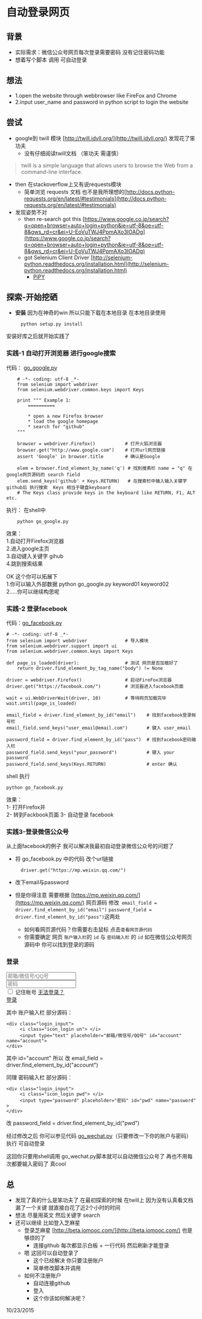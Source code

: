 # 自动登录网页 #

## 背景 ##

- 实际需求：微信公众号网页每次登录需要密码 没有记住密码功能
- 想着写个脚本 调用 可自动登录

## 想法 ##

- 1.open the website through webbrowser like FireFox and Chrome
- 2.input user_name and password in python script to login the website

## 尝试 ##

- google到 twill 模块 [http://twill.idyll.org/](http://twill.idyll.org/) 发现花了笨功夫 
	- 没有仔细阅读twill文档 （笨功夫 需谨慎）
> twill is a simple language that allows users to browse the Web from a command-line interface.

- then 在stackoverflow上又有说requests模块
	- 简单浏览 requests 文档 也不是我所理想的[http://docs.python-requests.org/en/latest/#testimonials](http://docs.python-requests.org/en/latest/#testimonials)
- 发现姿势不对
	- then re-search got this [https://www.google.co.jp/search?q=open+browser+auto+login+python&ie=utf-8&oe=utf-8&gws_rd=cr&ei=U-EoVuTWJ4PpmAXo3IOADg](https://www.google.co.jp/search?q=open+browser+auto+login+python&ie=utf-8&oe=utf-8&gws_rd=cr&ei=U-EoVuTWJ4PpmAXo3IOADg)
	- got Selenium Client Driver [http://selenium-python.readthedocs.org/installation.html](http://selenium-python.readthedocs.org/installation.html)
		- [PiPY](https://pypi.python.org/pypi/selenium)

## 探索-开始挖硒 ##

- **安装** 因为在神奇的win 所以只能下载在本地目录 在本地目录使用

		python setup.py install
安装好库之后就开始实践了

### **实践-1 自动打开浏览器 进行google搜索** ###

代码： [go_google.py](https://github.com/JeremiahZhang/OMOOC2py/blob/master/_src/om2py1w/1wd5autologin/go_google.py)

		# -*- coding: utf-8 _*-
		from selenium import webdriver
		from selenium.webdriver.common.keys import Keys

		print """ Example 1:
    		==========
    
    		* open a new Firefox browser
    		* load the google homepage
    		* search for "github"
		"""

		browser = webdriver.Firefox()  			# 打开火狐浏览器
		browser.get("http://www.google.com")	# 打开url网页链接
		assert 'Google' in browser.title		# 确认是Google

		elem = browser.find_element_by_name('q') # 找到搜素栏 name = "q" 在google网页源码的 search field 
		elem.send_keys('github' + Keys.RETURN)   # 在搜索栏中输入输入关键字github后 执行搜索  Keys 相当于键盘keyboard
		# The Keys class provide keys in the keyboard like RETURN, F1, ALT etc.
执行： 在shell中

		python go_google.py

效果：   
1.自动打开Firefox浏览器   
2.进入google主页   
3.自动键入关键字 gihub  
4.跳到搜索结果  

OK 这个你可以拓展下  
1.你可以输入外部数据  python go_google.py keyword01 keyword02  
2.....你可以继续构思呢


### 实践-2 登录facebook ###

代码：[go_facebook.py](https://github.com/JeremiahZhang/OMOOC2py/blob/master/_src/om2py1w/1wd5autologin/go_facebook.py)

    # -*- coding: utf-8 _*-
	from selenium import webdriver  			# 导入模块 
	from selenium.webdriver.support import ui
	from selenium.webdriver.common.keys import Keys

	def page_is_loaded(driver):					# 测试 网页是否加载好了
		return driver.find_element_by_tag_name("body") != None 

	driver = webdriver.Firefox()				# 启动FireFox浏览器
	driver.get("https://facebook.com/")			# 浏览器进入facebook页面

	wait = ui.WebDriverWait(driver, 10)			# 等待网页加载完毕
	wait.until(page_is_loaded)

	email_field = driver.find_element_by_id("email")  	# 找到facebook登录帐号栏
	email_field.send_keys("user_email@email.com") 		# 键入 user_email

	password_field = driver.find_element_by_id("pass")	# 找到facebook密码输入栏
	password_field.send_keys("your_password") 			# 键入 your password
	password_field.send_keys(Keys.RETURN)				# enter 确认
shell 执行

	python go_facebook.py
效果：  
1- 打开Firefox并   
2- 转到Fackbook页面 
3- 自动登录 facebook

### 实践3-登录微信公众号 ###

从上面facebook的例子 我可以解决我最初自动登录微信公众号的问题了

- 将 go_facebook.py 中的代码 改个url链接

		driver.get("https://mp.weixin.qq.com/")

- 改下email与password
- 但是你得注意 需要根据 [https://mp.weixin.qq.com/](https://mp.weixin.qq.com/) 网页源码 修改` email_field = driver.find_element_by_id("email")` `password_field = driver.find_element_by_id("pass")`这两处
	- 如何看网页源代码？你需要右击鼠标 点击`查看网页源代码`
	- 你需要确定 网页 `账户输入栏`的 `id` 与 `密码输入栏` 的 `id` 如在微信公众号网页源码中 你可以找到登录的源码

 <div class="login_frame">
                        <h3>登录</h3>
                        <div class="login_err_panel" style="display:none;" id="err"> </div>
                        <form class="login_form" id="loginForm">
                            <div class="login_input_panel" id="js_mainContent">
                                <div class="login_input">
                                    <i class="icon_login un"> </i>
                                    <input type="text" placeholder="邮箱/微信号/QQ号" id="account" name="account">
                                </div>
                                <div class="login_input">
                                    <i class="icon_login pwd"> </i>
                                    <input type="password" placeholder="密码" id="pwd" name="password" >
                                </div>
                            </div>
                            <div class="verifycode" style="display:none;" id="verifyDiv">
                                <span class="frm_input_box">
                                    <input class="frm_input" type="text" id="verify" name="verify" >
                                </span>
                                <img id="verifyImg" src="" />
                                <a href="javascript:;" id="verifyChange">换一张</a>
                            </div>
                            <div class="login_help_panel">
                                <label class="frm_checkbox_label" for="rememberCheck">
                                    <i class="icon_checkbox"></i>
                                    <input type="checkbox" class="frm_checkbox" id="rememberCheck">
                                    记住帐号
                                </label>
                                <a class="login_forget_pwd" href="/acct/resetpwd?action=send_email_page">无法登录？</a>
                            </div>
                            <div class="login_btn_panel">
                                <a class="btn_login" title="点击登录" href="javascript:" id="loginBt">登录</a>
                            </div>
                        </form>
                    </div>
其中 账户输入栏 部分源码：

	<div class="login_input">
         <i class="icon_login un"> </i>
         <input type="text" placeholder="邮箱/微信号/QQ号" id="account" name="account">
   	</div>
其中 id="account"
所以 改 email_field = driver.find_element_by_id("account")

同理 密码输入栏 部分源码：

	<div class="login_input">
         <i class="icon_login pwd"> </i>
         <input type="password" placeholder="密码" id="pwd" name="password" >
    </div>
	
改 password_field = driver.find_element_by_id("pwd")

经过修改之后 你可以参见代码 [go_wechat.py](https://github.com/JeremiahZhang/OMOOC2py/blob/master/_src/om2py1w/1wd5autologin/go_wechat.py)（只要修改一下你的账户与密码）执行 可自动登录 
 
这回你只要用shell调用 go_wechat.py脚本就可以自动微信公众号了 再也不用每次都要输入密码了 真cool

## 总 

- 发现了真的什么是笨功夫了 在最初探索的时候 在twill上 因为没有认真看文档 漏了一个关键 就直接白花了近2个小时的时间
- 想法 尽量用英文 然后关键字 search
- 还可以继续 比如登入芝麻星
	- 登录芝麻星 [http://beta.iomooc.com/](http://beta.iomooc.com/) 也是够烦的了
		+ 连接github 每次都显示白板 + 一行代码 然后刷新才能登录
	- 嗯 这回可以自动登录了
		- 这个已经解决 你只要注册账户
		- 简单修改脚本并调用
	- 如何不注册账户
		- 自动连接github
		- 登入
		- 这个你该如何解决呢？

10/23/2015 
